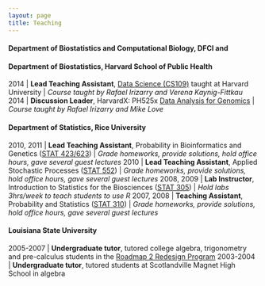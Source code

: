 ```yaml
---
layout: page
title: Teaching
---
```


#### Department of Biostatistics and Computational Biology, DFCI and

#### Department of Biostatistics, Harvard School of Public Health

2014 | **Lead Teaching Assistant**, [Data Science (CS109)](http://cs109.github.io/2014/) taught at Harvard University
| *Course taught by Rafael Irizarry and Verena Kaynig-Fittkau*
2014 | **Discussion Leader**, HarvardX: PH525x [Data Analysis for Genomics](http://genomicsclass.github.io/book/)
| *Course taught by Rafael Irizarry and Mike Love*

#### Department of Statistics, Rice University 

2010, 2011 | **Lead Teaching Assistant**, Probability in Bioinformatics and Genetics ([STAT 423/623](http://statistics.rice.edu/feed/CoursesDisplay.aspx?CID=471))
| *Grade homeworks, provide solutions, hold office hours, gave several guest lectures*
2010 | **Lead Teaching Assistant**, Applied Stochastic Processes ([STAT 552](http://statistics.rice.edu/feed/CoursesDisplay.aspx?CID=444))
| *Grade homeworks, provide solutions, hold office hours, gave several guest lectures*
2008, 2009 | **Lab Instructor**, Introduction to Statistics for the Biosciences ([STAT 305](http://statistics.rice.edu/feed/CoursesDisplay.aspx?CID=373))
| *Hold labs 3hrs/week to teach students to use R*
2007, 2008 | **Teaching Assistant**, Probability and Statistics ([STAT 310](http://statistics.rice.edu/feed/CoursesDisplay.aspx?CID=376))
| *Grade homeworks, provide solutions, hold office hours, gave several guest lectures*

#### Louisiana State University 

2005-2007 | **Undergraduate tutor**, tutored college algebra, trigonometry and pre-calculus students in the [Roadmap 2 Redesign Program](https://www.math.lsu.edu/dept/courses/1021/Redesign)
2003-2004 | **Undergraduate tutor**, tutored students at Scotlandville Magnet High School in algebra
